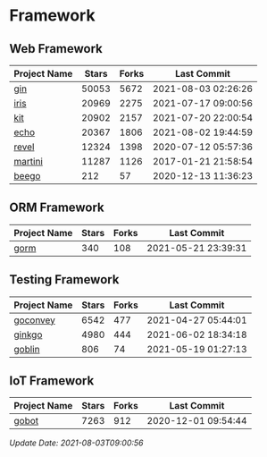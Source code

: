 # Framework

## Web Framework
| Project Name | Stars | Forks | Last Commit |
| ------------ | ----- | ----- | ----------- |
| [gin](https://github.com/gin-gonic/gin) | 50053 | 5672 | 2021-08-03 02:26:26 |
| [iris](https://github.com/kataras/iris) | 20969 | 2275 | 2021-07-17 09:00:56 |
| [kit](https://github.com/go-kit/kit) | 20902 | 2157 | 2021-07-20 22:00:54 |
| [echo](https://github.com/labstack/echo) | 20367 | 1806 | 2021-08-02 19:44:59 |
| [revel](https://github.com/revel/revel) | 12324 | 1398 | 2020-07-12 05:57:36 |
| [martini](https://github.com/go-martini/martini) | 11287 | 1126 | 2017-01-21 21:58:54 |
| [beego](https://github.com/astaxie/beego) | 212 | 57 | 2020-12-13 11:36:23 |

## ORM Framework
| Project Name | Stars | Forks | Last Commit |
| ------------ | ----- | ----- | ----------- |
| [gorm](https://github.com/jinzhu/gorm) | 340 | 108 | 2021-05-21 23:39:31 |

## Testing Framework
| Project Name | Stars | Forks | Last Commit |
| ------------ | ----- | ----- | ----------- |
| [goconvey](https://github.com/smartystreets/goconvey) | 6542 | 477 | 2021-04-27 05:44:01 |
| [ginkgo](https://github.com/onsi/ginkgo) | 4980 | 444 | 2021-06-02 18:34:18 |
| [goblin](https://github.com/franela/goblin) | 806 | 74 | 2021-05-19 01:27:13 |

## IoT Framework
| Project Name | Stars | Forks | Last Commit |
| ------------ | ----- | ----- | ----------- |
| [gobot](https://github.com/hybridgroup/gobot) | 7263 | 912 | 2020-12-01 09:54:44 |

*Update Date: 2021-08-03T09:00:56*